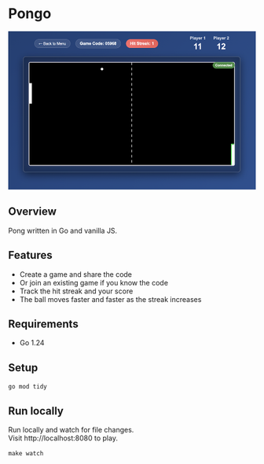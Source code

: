 # Pongo

![gamepage](screenshots/gamepage.png)

## Overview

Pong written in Go and vanilla JS.

## Features

- Create a game and share the code
- Or join an existing game if you know the code
- Track the hit streak and your score
- The ball moves faster and faster as the streak increases

## Requirements

- Go 1.24

## Setup

```commandline
go mod tidy
```

## Run locally

Run locally and watch for file changes.  
Visit http://localhost:8080 to play.

```commandline
make watch
```
